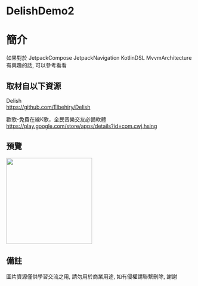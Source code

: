 # DelishDemo2

簡介
==================================
如果對於 JetpackCompose JetpackNavigation KotlinDSL MvvmArchitecture 有興趣的話, 可以參考看看                               

取材自以下資源
--------
Delish           
https://github.com/Elbehiry/Delish                                                                                                                 

歡歌-免費在線K歌，全民音樂交友必備軟體           
https://play.google.com/store/apps/details?id=com.cwj.hsing 
                                                                                                                
預覽
--------
<p align="left">
  <img src="https://i.imgur.com/CcSYwh6.png" width="230"/>
</p> 

備註
--------
圖片資源僅供學習交流之用, 請勿用於商業用途, 如有侵權請聯繫刪除, 謝謝   
